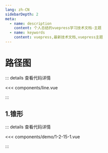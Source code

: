 ```yaml
---
lang: zh-CN
sidebarDepth: 2
meta:
  - name: description
    content: 个人总结的vuepress学习技术文档-主题
  - name: keywords
    content: vuepress,最新技术文档,vuepress主题
---
```


# 路径图

::: details 查看代码详情

<<< components/line.vue

:::

## 1.锥形

  <Container url="http://localhost:8090/resume/demo/?type=echarts&name=1-2-15-1.vue" />

::: details 查看代码详情

<<< components/demo/1-2-15-1.vue

:::
